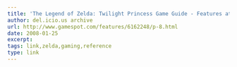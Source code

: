 ```yaml
---
title: 'The Legend of Zelda: Twilight Princess Game Guide - Features at GameSpot'
author: del.icio.us archive
url: http://www.gamespot.com/features/6162248/p-8.html
date: 2008-01-25
excerpt: 
tags: link,zelda,gaming,reference
type: link
---
```

